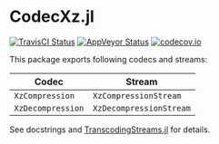 CodecXz.jl
==========

[![TravisCI Status][travisci-img]][travisci-url]
[![AppVeyor Status][appveyor-img]][appveyor-url]
[![codecov.io][codecov-img]][codecov-url]

This package exports following codecs and streams:

| Codec             | Stream                  |
| ----------------- | ----------------------- |
| `XzCompression`   | `XzCompressionStream`   |
| `XzDecompression` | `XzDecompressionStream` |

See docstrings and [TranscodingStreams.jl](https://github.com/bicycle1885/TranscodingStreams.jl) for details.

[travisci-img]: https://travis-ci.org/bicycle1885/CodecXz.jl.svg?branch=master
[travisci-url]: https://travis-ci.org/bicycle1885/CodecXz.jl
[appveyor-img]: https://ci.appveyor.com/api/projects/status/2otqmsovdp76og60?svg=true
[appveyor-url]: https://ci.appveyor.com/project/bicycle1885/codecxz-jl
[codecov-img]: http://codecov.io/github/bicycle1885/CodecXz.jl/coverage.svg?branch=master
[codecov-url]: http://codecov.io/github/bicycle1885/CodecXz.jl?branch=master
